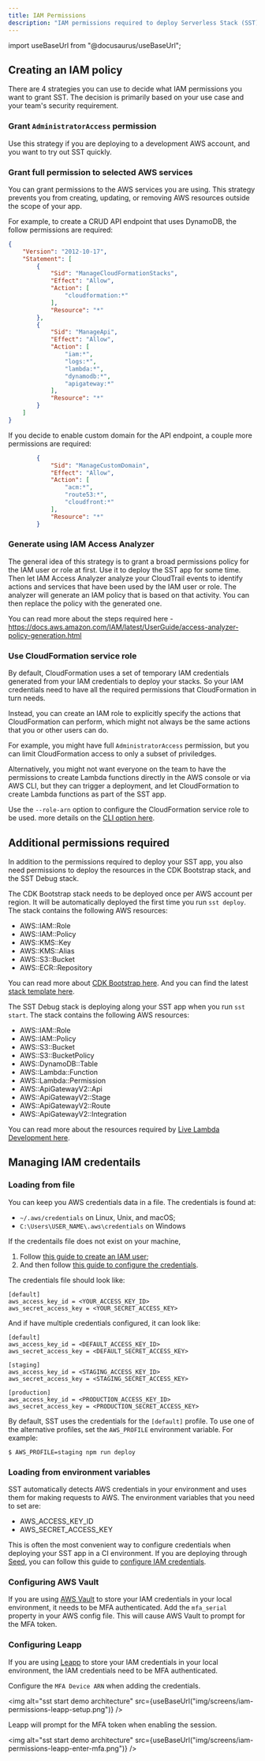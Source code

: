 ```yaml
---
title: IAM Permissions
description: "IAM permissions required to deploy Serverless Stack (SST) apps"
---
```


import useBaseUrl from "@docusaurus/useBaseUrl";

## Creating an IAM policy

There are 4 strategies you can use to decide what IAM permissions you want to grant SST. The decision is primarily based on your use case and your team's security requirement.

### Grant `AdministratorAccess` permission

Use this strategy if you are deploying to a development AWS account, and you want to try out SST quickly.

### Grant full permission to selected AWS services

You can grant permissions to the AWS services you are using. This strategy prevents you from creating, updating, or removing AWS resources outside the scope of your app.

For example, to create a CRUD API endpoint that uses DynamoDB, the follow permissions are required:
```json
{
    "Version": "2012-10-17",
    "Statement": [
        {
            "Sid": "ManageCloudFormationStacks",
            "Effect": "Allow",
            "Action": [
                "cloudformation:*"
            ],
            "Resource": "*"
        },
        {
            "Sid": "ManageApi",
            "Effect": "Allow",
            "Action": [
                "iam:*",
                "logs:*",
                "lambda:*",
                "dynamodb:*",
                "apigateway:*"
            ],
            "Resource": "*"
        }
    ]
}
```

If you decide to enable custom domain for the API endpoint, a couple more permissions are required:
```json
        {
            "Sid": "ManageCustomDomain",
            "Effect": "Allow",
            "Action": [
                "acm:*",
                "route53:*",
                "cloudfront:*"
            ],
            "Resource": "*"
        }
```

### Generate using IAM Access Analyzer

The general idea of this strategy is to grant a broad permissions policy for the IAM user or role at first. Use it to deploy the SST app for some time. Then let IAM Access Analyzer analyze your CloudTrail events to identify actions and services that have been used by the IAM user or role. The analyzer will generate an IAM policy that is based on that activity. You can then replace the policy with the generated one.

You can read more about the steps required here - https://docs.aws.amazon.com/IAM/latest/UserGuide/access-analyzer-policy-generation.html

### Use CloudFormation service role

By default, CloudFormation uses a set of temporary IAM credentials generated from your IAM credentials to deploy your stacks. So your IAM credentials need to have all the required permissions that CloudFormation in turn needs.

Instead, you can create an IAM role to explicitly specify the actions that CloudFormation can perform, which might not always be the same actions that you or other users can do.

For example, you might have full `AdministratorAccess` permission, but you can limit CloudFormation access to only a subset of priviledges.

Alternatively, you might not want everyone on the team to have the permissions to create Lambda functions directly in the AWS console or via AWS CLI, but they can trigger a deployment, and let CloudFormation to create Lambda functions as part of the SST app.

Use the `--role-arn` option to configure the CloudFormation service role to be used. more details on the [CLI option here](packages/cli.md#--role-arn).

## Additional permissions required

In addition to the permissions required to deploy your SST app, you also need permissions to deploy the resources in the CDK Bootstrap stack, and the SST Debug stack.

The CDK Bootstrap stack needs to be deployed once per AWS account per region. It will be automatically deployed the first time you run `sst deploy`. The stack contains the following AWS resources:
- AWS::IAM::Role
- AWS::IAM::Policy
- AWS::KMS::Key
- AWS::KMS::Alias
- AWS::S3::Bucket
- AWS::ECR::Repository

You can read more about [CDK Bootstrap here](https://docs.aws.amazon.com/cdk/latest/guide/bootstrapping.html). And you can find the latest [stack template here](https://github.com/aws/aws-cdk/blob/master/packages/aws-cdk/lib/api/bootstrap/bootstrap-template.yaml).

The SST Debug stack is deploying along your SST app when you run `sst start`. The stack contains the following AWS resources:
- AWS::IAM::Role
- AWS::IAM::Policy
- AWS::S3::Bucket
- AWS::S3::BucketPolicy
- AWS::DynamoDB::Table
- AWS::Lambda::Function
- AWS::Lambda::Permission
- AWS::ApiGatewayV2::Api
- AWS::ApiGatewayV2::Stage
- AWS::ApiGatewayV2::Route
- AWS::ApiGatewayV2::Integration

You can read more about the resources required by [Live Lambda Development here](live-lambda-development.md).

## Managing IAM credentails

### Loading from file

You can keep you AWS credentials data in a file. The credentials is found at:
- `~/.aws/credentials` on Linux, Unix, and macOS;
- `C:\Users\USER_NAME\.aws\credentials` on Windows

If the credentails file does not exist on your machine,
1. Follow [this guide to create an IAM user](https://serverless-stack.com/chapters/create-an-iam-user.html);
2. And then follow [this guide to configure the credentials](https://serverless-stack.com/chapters/configure-the-aws-cli.html).

The credentials file should look like:
```
[default]
aws_access_key_id = <YOUR_ACCESS_KEY_ID>
aws_secret_access_key = <YOUR_SECRET_ACCESS_KEY>
```

And if have multiple credentials configured, it can look like:
```
[default]
aws_access_key_id = <DEFAULT_ACCESS_KEY_ID>
aws_secret_access_key = <DEFAULT_SECRET_ACCESS_KEY>
    
[staging]
aws_access_key_id = <STAGING_ACCESS_KEY_ID>
aws_secret_access_key = <STAGING_SECRET_ACCESS_KEY>
    
[production]
aws_access_key_id = <PRODUCTION_ACCESS_KEY_ID>
aws_secret_access_key = <PRODUCTION_SECRET_ACCESS_KEY>
```

By default, SST uses the credentials for the `[default]` profile. To use one of the alternative profiles, set the `AWS_PROFILE` environment variable. For example:
```
$ AWS_PROFILE=staging npm run deploy
```

### Loading from environment variables

SST automatically detects AWS credentials in your environment and uses them for making requests to AWS. The environment variables that you need to set are:
- AWS_ACCESS_KEY_ID
- AWS_SECRET_ACCESS_KEY

This is often the most convenient way to configure credentials when deploying your SST app in a CI environment. If you are deploying through [Seed](https://seed.run/), you can follow this guide to [configure IAM credentials](https://seed.run/docs/iam-credentials-per-stage).

### Configuring AWS Vault

If you are using [AWS Vault](https://github.com/99designs/aws-vault) to store your IAM credentials in your local environment, it needs to be MFA authenticated. Add the `mfa_serial` property in your AWS config file. This will cause AWS Vault to prompt for the MFA token. 

### Configuring Leapp

If you are using [Leapp](https://www.leapp.cloud) to store your IAM credentials in your local environment, the IAM credentials need to be MFA authenticated.

Configure the `MFA Device ARN` when adding the credentials.

<img alt="sst start demo architecture" src={useBaseUrl("img/screens/iam-permissions-leapp-setup.png")} />

Leapp will prompt for the MFA token when enabling the session.

<img alt="sst start demo architecture" src={useBaseUrl("img/screens/iam-permissions-leapp-enter-mfa.png")} />
